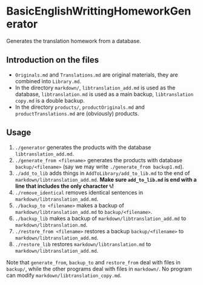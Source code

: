 # BasicEnglishWrittingHomeworkGenerator
Generates the translation homework from a database.

## Introduction on the files
- `Originals.md` and `Translations.md` are original materials, they are combined into `Library.md`.
- In the directory `markdown/`, `libtranslation_add.md` is used as the database, `libtranslation.md` is used as a main backup, `libtranslation copy.md` is a double backup.
- In the directory `products/`, `productOriginals.md` and `productTranslations.md` are (obviously) products.

## Usage
1. `./generator` generates the products with the database `libtranslation_add.md`.
2. `./generate_from <filename>` generates the products with database `backup/<filename>` (say we may write `./generate_from backup1.md`).
3. `./add_to_lib` adds things in `AddToLibrary/add_to_lib.md` to the end of `markdown/libtranslation_add.md`. **Make sure `add_to_lib.md` is end with a line that includes the only character `%`!**
4. `./remove_identical` removes identical sentences in `markdown/libtranslation_add.md`.
5. `./backup_to <filename>` makes a backup of `markdown/libtranslation_add.md` to `backup/<filename>`.
6. `./backup_lib` makes a backup of `markdown/libtranslation_add.md` to `markdown/libtranslation.md`.
7. `./restore_from <filename>` restores a backup `backup/<filename>` to `markdown/libtranslation_add.md`.
8. `./restore_lib` restores `markdown/libtranslation.md` to `markdown/libtranslation_add.md`.

Note that `generate_from`, `backup_to` and `restore_from` deal with files in `backup/`, while the other programs deal with files in `markdown/`. No program can modify `markdown/libtranslation_copy.md`.
